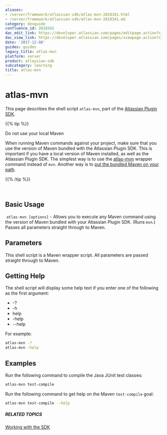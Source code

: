 ```yaml
---
aliases:
- /server/framework/atlassian-sdk/atlas-mvn-2818341.html
- /server/framework/atlassian-sdk/atlas-mvn-2818341.md
category: devguide
confluence_id: 2818341
dac_edit_link: https://developer.atlassian.com/pages/editpage.action?cjm=wozere&pageId=2818341
dac_view_link: https://developer.atlassian.com/pages/viewpage.action?cjm=wozere&pageId=2818341
date: '2017-12-08'
guides: guides
legacy_title: atlas-mvn
platform: server
product: atlassian-sdk
subcategory: learning
title: atlas-mvn
---
```

# atlas-mvn

This page describes the shell script `atlas-mvn`, part of the [Atlassian Plugin SDK](/server/framework/atlassian-sdk/working-with-the-sdk).

{{% tip %}}

Do not use your local Maven

When running Maven commands against your project, make sure that you use the version of Maven bundled with the Atlassian Plugin SDK. This is important if you have a local version of Maven installed, as well as the Atlassian Plugin SDK. The simplest way is to use the [atlas-mvn](https://developer.atlassian.com/display/DOCS/atlas-mvn) wrapper command instead of `mvn`. Another way is to [put the bundled Maven on your path](https://developer.atlassian.com/display/DOCS/Verifying+Your+Maven+Settings).

{{% /tip %}}

 

## Basic Usage

 `atlas-mvn [options]` - Allows you to execute any Maven command using the version of Maven bundled with your Atlassian Plugin SDK. (Runs `mvn`.) Passes all parameters straight through to Maven.

## Parameters

This shell script is a Maven wrapper script. All parameters are passed straight through to Maven.

## Getting Help

The shell script will display some help text if you enter one of the following as the first argument:

-   -?
-   -h
-   help
-   -help
-   --help

For example:

``` bash
atlas-mvn -?
atlas-mvn -help
```

## Examples

Run the following command to compile the Java JUnit test classes:

``` bash
atlas-mvn test-compile 
```

Run the following command to get help on the Maven `test-compile` goal:

``` bash
atlas-mvn test-compile --help
```

##### RELATED TOPICS

[Working with the SDK](/server/framework/atlassian-sdk/working-with-the-sdk)
























































































































